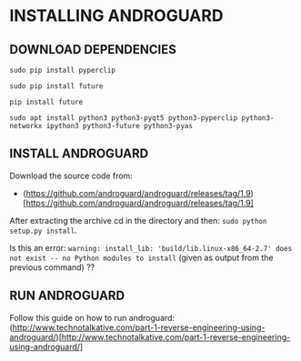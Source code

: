 # INSTALLING ANDROGUARD

## DOWNLOAD DEPENDENCIES

`sudo pip install pyperclip`

`sudo pip install future`

`pip install future`

`sudo apt install python3 python3-pyqt5 python3-pyperclip python3-networkx ipython3 python3-future python3-pyas`

## INSTALL ANDROGUARD

Download the source code from:

- (https://github.com/androguard/androguard/releases/tag/1.9)[https://github.com/androguard/androguard/releases/tag/1.9]

After extracting the archive cd in the directory and then: `sudo python setup.py install`.

Is this an error: `warning: install_lib: 'build/lib.linux-x86_64-2.7' does not exist -- no Python modules to install` (given as output from the previous command) ??

## RUN ANDROGUARD

Follow this guide on how to run androguard: (http://www.technotalkative.com/part-1-reverse-engineering-using-androguard/)[http://www.technotalkative.com/part-1-reverse-engineering-using-androguard/]
